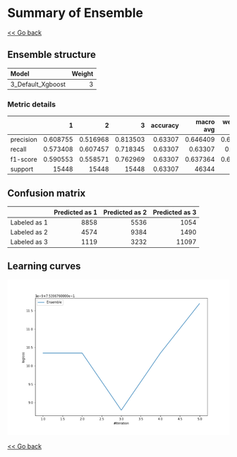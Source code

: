 # Summary of Ensemble

[<< Go back](../README.md)


## Ensemble structure
| Model             |   Weight |
|:------------------|---------:|
| 3_Default_Xgboost |        3 |

### Metric details
|           |            1 |            2 |            3 |   accuracy |    macro avg |   weighted avg |   logloss |
|:----------|-------------:|-------------:|-------------:|-----------:|-------------:|---------------:|----------:|
| precision |     0.608755 |     0.516968 |     0.813503 |    0.63307 |     0.646409 |       0.646409 |  0.753968 |
| recall    |     0.573408 |     0.607457 |     0.718345 |    0.63307 |     0.63307  |       0.63307  |  0.753968 |
| f1-score  |     0.590553 |     0.558571 |     0.762969 |    0.63307 |     0.637364 |       0.637364 |  0.753968 |
| support   | 15448        | 15448        | 15448        |    0.63307 | 46344        |   46344        |  0.753968 |


## Confusion matrix
|              |   Predicted as 1 |   Predicted as 2 |   Predicted as 3 |
|:-------------|-----------------:|-----------------:|-----------------:|
| Labeled as 1 |             8858 |             5536 |             1054 |
| Labeled as 2 |             4574 |             9384 |             1490 |
| Labeled as 3 |             1119 |             3232 |            11097 |

## Learning curves
![Learning curves](learning_curves.png)

[<< Go back](../README.md)
